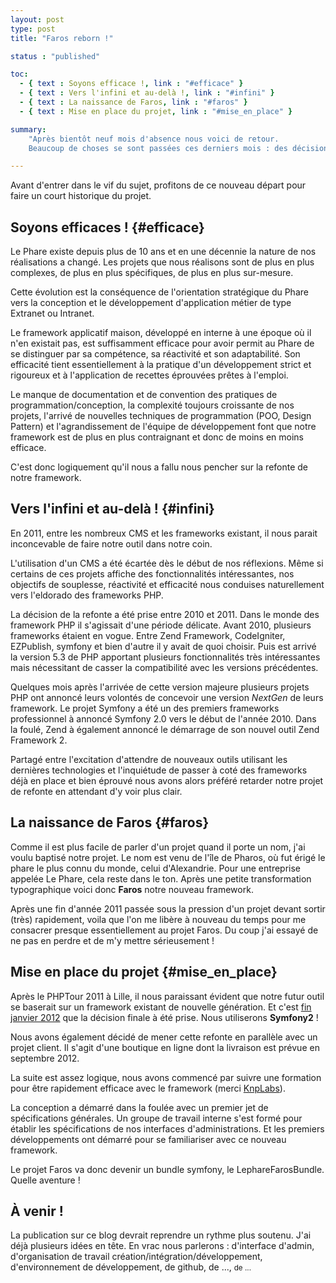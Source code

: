 ```yaml
---
layout: post
type: post
title: "Faros reborn !"

status : "published"

toc:
  - { text : Soyons efficace !, link : "#efficace" }
  - { text : Vers l'infini et au-delà !, link : "#infini" }
  - { text : La naissance de Faros, link : "#faros" }
  - { text : Mise en place du projet, link : "#mise_en_place" }

summary:
    "Après bientôt neuf mois d'absence nous voici de retour.
    Beaucoup de choses se sont passées ces derniers mois : des décisions ont été prises et des actions ont été menées."

---
```


Avant d'entrer dans le vif du sujet, profitons de ce nouveau départ pour
faire un court historique du projet.


## Soyons efficaces ! {#efficace}

Le Phare existe depuis plus de 10 ans et en une décennie la nature de nos
réalisations a changé. Les projets que nous réalisons sont de plus en plus
complexes, de plus en plus spécifiques, de plus en plus sur-mesure.

Cette évolution est la conséquence de l'orientation stratégique du Phare
vers la conception et le développement d'application métier de type
Extranet ou Intranet.

Le framework applicatif maison, développé en interne à une époque où il n'en
existait pas, est suffisamment efficace pour avoir permit au Phare de se
distinguer par sa compétence, sa réactivité et son adaptabilité. Son
efficacité tient essentiellement à la pratique d'un développement strict et
rigoureux et à l'application de recettes éprouvées prêtes à l'emploi.

Le manque de documentation et de convention des pratiques de
programmation/conception, la complexité toujours croissante de nos projets,
l'arrivé de nouvelles techniques de programmation (POO, Design Pattern) et
l'agrandissement de l'équipe de développement font que notre framework est
de plus en plus contraignant et donc de moins en moins efficace.

C'est donc logiquement qu'il nous a fallu nous pencher sur la refonte de
notre framework.


## Vers l'infini et au-delà ! {#infini}

En 2011, entre les nombreux CMS et les frameworks existant, il nous parait
inconcevable de faire notre outil dans notre coin.

L'utilisation d'un CMS a été écartée dès le début de nos réflexions. Même si
certains de ces projets affiche des fonctionnalités intéressantes, nos
objectifs de souplesse, réactivité et efficacité nous conduises
naturellement vers l'eldorado des frameworks PHP.

La décision de la refonte a été prise entre 2010 et 2011. Dans le monde des
framework PHP il s'agissait d'une période délicate. Avant 2010, plusieurs
frameworks étaient en vogue. Entre Zend Framework, CodeIgniter, EZPublish,
symfony et bien d'autre il y avait de quoi choisir. Puis est arrivé la
version 5.3 de PHP apportant plusieurs fonctionnalités très intéressantes
mais nécessitant de casser la compatibilité avec les versions précédentes.

Quelques mois après l'arrivée de cette version majeure plusieurs projets PHP
ont annoncé leurs volontés de concevoir une version _NextGen_ de leurs
framework. Le projet Symfony a été un des premiers frameworks professionnel à
annoncé Symfony 2.0 vers le début de l'année 2010. Dans la foulé, Zend à
également annoncé le démarrage de son nouvel outil Zend Framework 2.

Partagé entre l'excitation d'attendre de nouveaux outils utilisant les
dernières technologies et l'inquiétude de passer à coté des frameworks déjà
en place et bien éprouvé nous avons alors préféré retarder notre projet de
refonte en attendant d'y voir plus clair.


## La naissance de Faros {#faros}

Comme il est plus facile de parler d'un projet quand il porte un nom, j'ai
voulu baptisé notre projet. Le nom est venu de l'île de Pharos, où fut érigé
le phare le plus connu du monde, celui d'Alexandrie. Pour une entreprise
appelée Le Phare, cela reste dans le ton. Après une petite transformation
typographique voici donc **Faros** notre nouveau framework.

Après une fin d'année 2011 passée sous la pression d'un projet devant sortir
(très) rapidement, voila que l'on me libère à nouveau du temps pour me
consacrer presque essentiellement au projet Faros. Du coup j'ai essayé de ne
pas en perdre et de m'y mettre sérieusement !


## Mise en place du projet {#mise_en_place}

Après le PHPTour 2011 à Lille, il nous paraissant évident que notre futur
outil se baserait sur un framework existant de nouvelle génération. Et c'est
[fin janvier 2012](https://twitter.com/dhalsimfr/statuses/163944291276824576)
que la décision finale à été prise. Nous utiliserons **Symfony2** !

Nous avons également décidé de mener cette refonte en parallèle avec un
projet client. Il s'agit d'une boutique en ligne dont la livraison est
prévue en septembre 2012.

La suite est assez logique, nous avons commencé par suivre une formation
pour être rapidement efficace avec le framework (merci [KnpLabs](
http://knplabs.fr)).

La conception a démarré dans la foulée avec un premier jet de spécifications
générales. Un groupe de travail interne s'est formé pour établir les
spécifications de nos interfaces d'administrations. Et les premiers
développements ont démarré pour se familiariser avec ce nouveau framework.

Le projet Faros va donc devenir un bundle symfony, le LephareFarosBundle.
Quelle aventure !


## À venir !

La publication sur ce blog devrait reprendre un rythme plus soutenu. J'ai
déjà plusieurs idées en tête. En vrac nous parlerons : d'interface d'admin,
d'organisation de travail création/intégration/développement,
d'environnement de développement, de github, de ..., <small>de ...</small>
